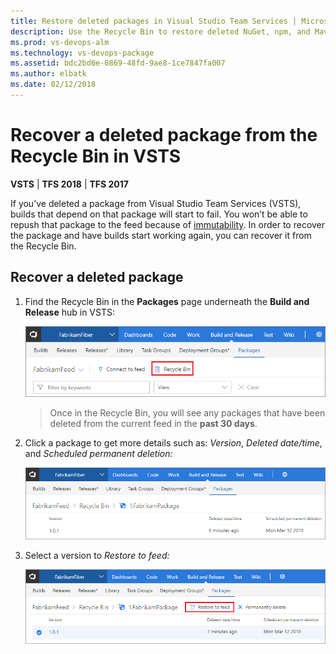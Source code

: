 ```yaml
---
title: Restore deleted packages in Visual Studio Team Services | Microsoft Docs
description: Use the Recycle Bin to restore deleted NuGet, npm, and Maven packages in VSTS
ms.prod: vs-devops-alm
ms.technology: vs-devops-package
ms.assetid: bdc2bd6e-0869-48fd-9ae8-1ce7847fa007
ms.author: elbatk
ms.date: 02/12/2018
---
```

[//]: # (monikerRange: '>= tfs-2017')

# Recover a deleted package from the Recycle Bin in VSTS

**VSTS** | **TFS 2018** | **TFS 2017**

If you’ve deleted a package from Visual Studio Team Services (VSTS), builds that depend on that package will start to fail.  You won’t be able to repush that package to the feed because of [immutability](../feeds/immutability.md).  In order to recover the package and have builds start working again, you can recover it from the Recycle Bin.

## Recover a deleted package

1. Find the Recycle Bin in the **Packages** page underneath the **Build and Release** hub in VSTS: 

    ![Visual Studio Team Services Recycle Bin](../_img/recycle-bin/find-recycle-bin.png)

    > Once in the Recycle Bin, you will see any packages that have been deleted from the current feed in the **past 30 days**.

2. Click a package to get more details such as: *Version*, *Deleted date/time*, and *Scheduled permanent deletion:*

    ![Visual Studio Team Services Recycle Bin package view](../_img/recycle-bin/recycle-bin-view.png)

3. Select a version to *Restore to feed:*

    ![Restore a VSTS package with Recycle Bin](../_img/recycle-bin/recycle-bin-restore.png)






